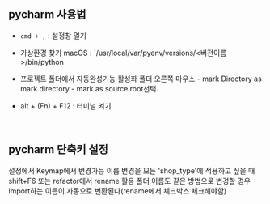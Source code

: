 ## pycharm 사용법

- `cmd + ,` : 설정창 열기
- 가상환경 찾기 
	macOS : `/usr/local/var/pyenv/versions/<버전이름>/bin/python
	
- 프로젝트 폴더에서 자동완성기능 활성화
	폴더 오른쪽 마우스 - mark Directory as mark directory - mark as source root선택.

- alt + (Fn) + F12 : 터미널 켜기

<br>

## pycharm 단축키 설정 
설정에서 Keymap에서 변경가능 
이름 변경을 모든 'shop_type'에 적용하고 싶을 때 shift+F6 또는 refactor에서 rename 활용
폴더 이름도 같은 방법으로 변경할 경우 import하는 이름이 자동으로 변환된다(rename에서 체크박스 체크해야함)
